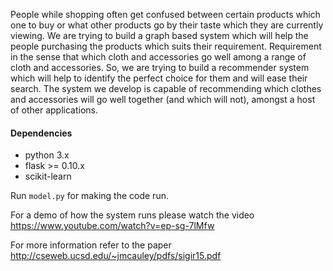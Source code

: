 People while shopping often get confused between certain products which one to buy or what other products go by their taste which they are currently viewing. We are trying to build a graph based system which will help the people purchasing the products which suits their requirement. Requirement in the sense that which cloth and accessories go well among a range of cloth and accessories. So, we are trying to build a recommender system which will help to identify the perfect choice for them and will ease their search.
The system we develop is capable of recommending which clothes and accessories will go well together (and which will not), amongst a host of other applications.

#### Dependencies ####
* python 3.x
* flask >= 0.10.x
* scikit-learn

Run ```model.py``` for making the code run.

For a demo of how the system runs please watch the video https://www.youtube.com/watch?v=ep-sg-7lMfw


For more information refer to the paper http://cseweb.ucsd.edu/~jmcauley/pdfs/sigir15.pdf
